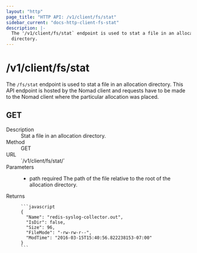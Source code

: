 ```yaml
---
layout: "http"
page_title: "HTTP API: /v1/client/fs/stat"
sidebar_current: "docs-http-client-fs-stat"
description: |-
  The '/v1/client/fs/stat` endpoint is used to stat a file in an allocation
  directory.
---
```


# /v1/client/fs/stat

The `/fs/stat` endpoint is used to stat a file in an allocation directory. This
API endpoint is hosted by the Nomad client and requests have to be made to the
Nomad client where the particular allocation was placed.

## GET

<dl>
  <dt>Description</dt>
  <dd>
     Stat a file in an allocation directory.
  </dd>

  <dt>Method</dt>
  <dd>GET</dd>

  <dt>URL</dt>
  <dd>`/v1/client/fs/stat/<ALLOCATION-ID>`</dd>

  <dt>Parameters</dt>
  <dd>
    <ul>
      <li>
        <span class="param">path</span>
        <span class="param-flags">required</span>
        The path of the file relative to the root of the allocation directory.
      </li>
    </ul>
  </dd>

  <dt>Returns</dt>
  <dd>

    ```javascript
    {
      "Name": "redis-syslog-collector.out",
      "IsDir": false,
      "Size": 96,
      "FileMode": "-rw-rw-r--",
      "ModTime": "2016-03-15T15:40:56.822238153-07:00"
    }
    ```

  </dd>

</dl>
